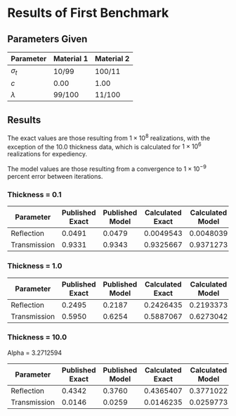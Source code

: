 # Results of First Benchmark

## Parameters Given

Parameter | Material 1 | Material 2
--- | --- | ---
$\sigma_t$ | 10/99 | 100/11
$c$ | 0.00 | 1.00
$\lambda$ | 99/100 | 11/100

## Results

The exact values are those resulting from $1 \times 10^8$ realizations, with the exception of the 10.0 thickness data, which is calculated for $1 \times 10^6$ realizations for expediency.

The model values are those resulting from a convergence to $1 \times 10^{-9}$ percent error between iterations.

### Thickness = 0.1

Parameter | Published Exact | Published Model | Calculated Exact | Calculated Model
--- | --- | --- | --- | ---
Reflection | 0.0491 | 0.0479 | 0.0049543 | 0.0048039
Transmission | 0.9331 | 0.9343 | 0.9325667 | 0.9371273

### Thickness = 1.0

Parameter | Published Exact | Published Model | Calculated Exact | Calculated Model
--- | --- | --- | --- | ---
Reflection | 0.2495 | 0.2187 | 0.2426435 | 0.2193373
Transmission | 0.5950 | 0.6254 | 0.5887067 | 0.6273042

### Thickness = 10.0

Alpha = 3.2712594

Parameter | Published Exact | Published Model | Calculated Exact | Calculated Model | Alpha Closure | Atomic Mix
--- | --- | --- | --- | --- | --- | ---
Reflection | 0.4342 | 0.3760 | 0.4365407 | 0.3771022 | 0.4482795 | 0.4981935
Transmission | 0.0146 | 0.0259 | 0.0146235 | 0.0259773 | 0.0104524 | 0.0047435
